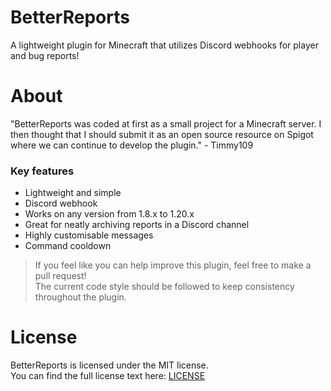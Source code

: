 # BetterReports

A lightweight plugin for Minecraft that utilizes Discord webhooks for player and bug reports!

# About

"BetterReports was coded at first as a small project for a Minecraft server. I then thought
that I should submit it as an open source resource on Spigot where we can continue to develop
the plugin." - Timmy109

### Key features

* Lightweight and simple
* Discord webhook
* Works on any version from 1.8.x to 1.20.x
* Great for neatly archiving reports in a Discord channel
* Highly customisable messages
* Command cooldown

> If you feel like you can help improve this plugin, feel free to make a pull request!\
> The current code style should be followed to keep consistency throughout the plugin.

# License

BetterReports is licensed under the MIT license.\
You can find the full license text here: [LICENSE](LICENSE.md)